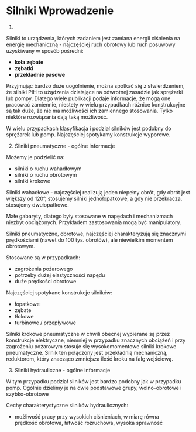 # Silniki Wprowadzenie

1. 

Silniki to urządzenia, których zadaniem jest zamiana energii ciśnienia na energię mechaniczną - najczęściej ruch obrotowy lub ruch posuwowy uzyskiwany w sposób pośredni:
- **koła zębate**
- **zębatki**
- **przekładnie pasowe**

Przyjmując bardzo duże uogólnienie, można spotkać się z stwierdzeniem, że silniki PIH to użądzenia działające na odwrotnej zasadzie jak sprężarki lub pompy. Dlatego wiele publikacji podaje informacje, że mogą one pracować zamiennie, niestety w wielu przypadkach różnice konstrukcyjne są tak duże, że nie ma możliwości ich zamiennego stosowania. Tylko niektóre rozwiązania dają taką możliwość.

W wielu przypadkach klasyfikacja i podział silników jest podobny do sprężarek lub pomp. Najczęściej spotykamy konstrukcje wyporowe.


2. Silniki pneumatyczne - ogólne informacje

Możemy je podzielić na:
- silniki o ruchu wahadłowym
- silniki o ruchu obrotowym
- silniki krokowe

Silniki wahadłowe - najczęściej realizują jeden niepełny obrót, gdy obrót jest większy od 120°, stosujemy silniki jednołopatkowe, a gdy nie przekracza, stosujemy dwułopatkowe.

Małe gabaryty, dlatego były stosowane w napędach i mechanizmach niezbyt obciążonych. Przykładem zastosowania mogą być manipulatory.


Silniki pneumatyczne, obrotowe, najczęściej charakteryzują się znacznymi prędkościami (nawet do 100 tys. obrotów), ale niewielkim momentem obrotowym.

Stosowane są w przypadkach:
- zagrożenia pożarowego
- potrzeby dużej elastyczności napędu
- duże prędkości obrotowe

Najczęściej spotykane konstrukcje silników:
- łopatkowe
- zębate
- tłokowe
- turbinowe / przepływowe

Silniki krokowe pneumatyczne w chwili obecnej wypierane są przez konstrukcje elektryczne, niemniej w przypadku znacznych obciążeń i przy zagrożeniu pożarowym stosuje się wysokomomentowe silniki krokowe pneumatyczne. Silnik ten połączony jest przekładnią mechaniczną, reduktorem, który znacząco zmniejsza ilość kroku na falę wejściową.

3. Silniki hydrauliczne - ogólne informacje

W tym przypadku podział silników jest bardzo podobny jak w przypadku pomp. Ogólnie dzielimy je na dwie podstawowe grupy, wolno-obrotowe i szybko-obrotowe


Cechy charakterystyczne silników hydraulicznych:
- możliwość pracy przy wysokich ciśnieniach, w miarę równa prędkość obrotowa, łatwość rozruchowa, wysoka sprawność
